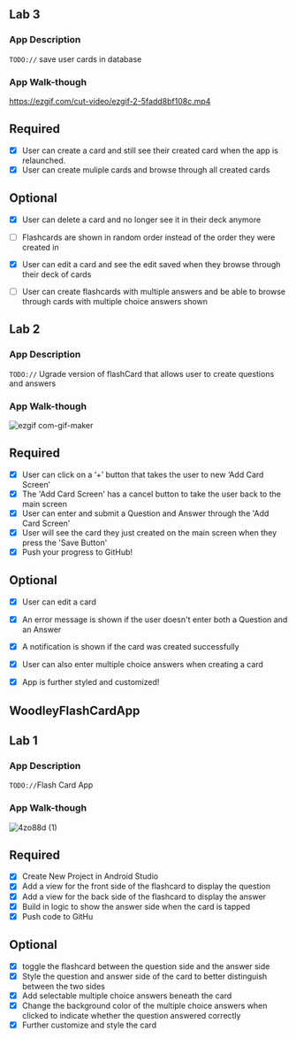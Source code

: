## Lab 3

### App Description
`TODO://` save user cards in database

### App Walk-though
https://ezgif.com/cut-video/ezgif-2-5fadd8bf108c.mp4

## Required
- [x] User can create a card and still see their created card when the app is relaunched.
- [x] User can create muliple cards and browse through all created cards

## Optional
- [x] User can delete a card and no longer see it in their deck anymore
- [ ] Flashcards are shown in random order instead of the order they were created in
- [x] User can edit a card and see the edit saved when they browse through their deck of cards
- [ ] User can create flashcards with multiple answers and be able to browse through cards with multiple choice answers shown


## Lab 2

### App Description
`TODO://` Ugrade version of flashCard  that allows user to create questions and answers

### App Walk-though

![ezgif com-gif-maker](https://user-images.githubusercontent.com/72886722/111740306-c0925780-8841-11eb-9c0b-05e0582bdb88.gif)
## Required
- [x] User can click on a ‘+’ button that takes the user to new ‘Add Card Screen’
- [x] The 'Add Card Screen' has a cancel button to take the user back to the main screen
- [x] User can enter and submit a Question and Answer through the 'Add Card Screen'
- [x] User will see the card they just created on the main screen when they press the 'Save Button'
- [x] Push your progress to GitHub!

## Optional
- [x] User can edit a card
- [x] An error message is shown if the user doesn't enter both a Question and an Answer
- [x] A notification is shown if the card was created successfully
- [x] User can also enter multiple choice answers when creating a card
- [x] App is further styled and customized!



## WoodleyFlashCardApp
## Lab 1

### App Description
`TODO://`Flash Card App

### App Walk-though
![4zo88d (1)](https://user-images.githubusercontent.com/72886722/109374552-20ad6380-786b-11eb-9fe8-8307002f656c.gif)

## Required
- [x] Create New Project in Android Studio
- [x] Add a view for the front side of the flashcard to display the question
- [x] Add a view for the back side of the flashcard to display the answer
- [x] Build in logic to show the answer side when the card is tapped
- [x] Push code to GitHu
## Optional
- [x] toggle the flashcard between the question side and the answer side
- [x] Style the question and answer side of the card to better distinguish between the two sides
- [x] Add selectable multiple choice answers beneath the card
- [x] Change the background color of the multiple choice answers when clicked to indicate whether the question answered correctly
- [x] Further customize and style the card
